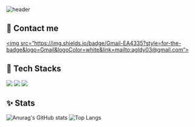![header](https://capsule-render.vercel.app/api?type=waving&color=0:70c1ff,100:c8f71d&text=Dayoung%20Lee%20&animation=&fontSize=70&fontAlignY=40&fontAlign=50&height=250)

## 🤝 Contact me
<a href="mailto:agldy03@gmail.com"><img src=”https://img.shields.io/badge/Gmail-EA4335?style=for-the-badge&logo=Gmail&logoColor=white&link=mailto:agldy03@gmail.com“> </a>

## 💼 Tech Stacks
<img src="https://img.shields.io/badge/Python-3776AB?style=for-the-badge&logo=Python&logoColor=white"> </a>
<img src="https://img.shields.io/badge/opencv-5C3EE8?style=for-the-badge&logo=opencv&logoColor=black"> </a>
<img src="https://img.shields.io/badge/linux-FCC624?style=for-the-badge&logo=linux&logoColor=black"> </a>

## ✨ Stats
![Anurag's GitHub stats](https://github-readme-stats.vercel.app/api?username=idyooong&show_icons=true&theme=transparent)
![Top Langs](https://github-readme-stats.vercel.app/api/top-langs/?username=idyooong&layout=compact&theme=transparent)

<!--
**idyooong/idyooong** is a ✨ _special_ ✨ repository because its `README.md` (this file) appears on your GitHub profile.

Here are some ideas to get you started:

- 🔭 I’m currently working on ...
- 🌱 I’m currently learning ...
- 👯 I’m looking to collaborate on ...
- 🤔 I’m looking for help with ...
- 💬 Ask me about ...
- 📫 How to reach me: ...
- 😄 Pronouns: ...
- ⚡ Fun fact: ...
-->
